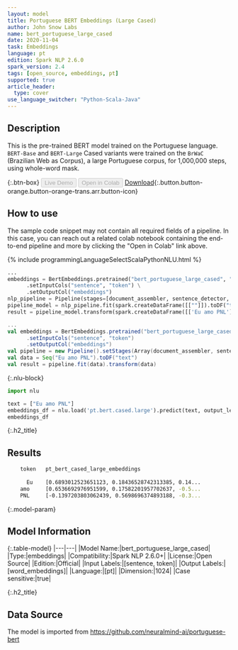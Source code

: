 ```yaml
---
layout: model
title: Portuguese BERT Embeddings (Large Cased)
author: John Snow Labs
name: bert_portuguese_large_cased
date: 2020-11-04
task: Embeddings
language: pt
edition: Spark NLP 2.6.0
spark_version: 2.4
tags: [open_source, embeddings, pt]
supported: true
article_header:
  type: cover
use_language_switcher: "Python-Scala-Java"
---
```


## Description
This is the pre-trained BERT model trained on the Portuguese language. `BERT-Base` and `BERT-Large` Cased variants were trained on the `BrWaC` (Brazilian Web as Corpus), a large Portuguese corpus, for 1,000,000 steps, using whole-word mask.

{:.btn-box}
<button class="button button-orange" disabled>Live Demo</button>
<button class="button button-orange" disabled>Open in Colab</button>
[Download](https://s3.amazonaws.com/auxdata.johnsnowlabs.com/public/models/bert_portuguese_large_cased_pt_2.6.0_2.4_1604487922125.zip){:.button.button-orange.button-orange-trans.arr.button-icon}

## How to use

The sample code snippet may not contain all required fields of a pipeline. In this case, you can reach out a related colab notebook containing the end-to-end pipeline and more by clicking the "Open in Colab" link above.


<div class="tabs-box" markdown="1">

{% include programmingLanguageSelectScalaPythonNLU.html %}

```python
...
embeddings = BertEmbeddings.pretrained("bert_portuguese_large_cased", "pt") \
      .setInputCols("sentence", "token") \
      .setOutputCol("embeddings")
nlp_pipeline = Pipeline(stages=[document_assembler, sentence_detector, tokenizer, embeddings])
pipeline_model = nlp_pipeline.fit(spark.createDataFrame([[""]]).toDF("text"))
result = pipeline_model.transform(spark.createDataFrame([['Eu amo PNL']], ["text"]))
```

```scala
...
val embeddings = BertEmbeddings.pretrained("bert_portuguese_large_cased", "pt")
      .setInputCols("sentence", "token")
      .setOutputCol("embeddings")
val pipeline = new Pipeline().setStages(Array(document_assembler, sentence_detector, tokenizer, embeddings))
val data = Seq("Eu amo PNL").toDF("text")
val result = pipeline.fit(data).transform(data)
```

{:.nlu-block}
```python
import nlu

text = ["Eu amo PNL"]
embeddings_df = nlu.load('pt.bert.cased.large').predict(text, output_level='token')
embeddings_df
```

</div>

{:.h2_title}
## Results
```bash
	token	pt_bert_cased_large_embeddings
		
      Eu 	[0.6893012523651123, 0.18436528742313385, 0.14...
 	amo 	[0.6536692976951599, 0.17582201957702637, -0.5...
 	PNL 	[-0.1397203803062439, 0.5698696374893188, -0.3...
```


{:.model-param}
## Model Information

{:.table-model}
|---|---|
|Model Name:|bert_portuguese_large_cased|
|Type:|embeddings|
|Compatibility:|Spark NLP 2.6.0+|
|License:|Open Source|
|Edition:|Official|
|Input Labels:|[sentence, token]|
|Output Labels:|[word_embeddings]|
|Language:|[pt]|
|Dimension:|1024|
|Case sensitive:|true|

{:.h2_title}
## Data Source
The model is imported from https://github.com/neuralmind-ai/portuguese-bert
